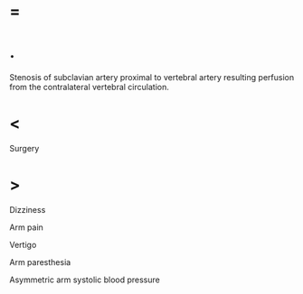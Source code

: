 # =

# .

Stenosis of subclavian artery proximal to vertebral artery resulting perfusion from the contralateral vertebral circulation.

# <

Surgery

# >

Dizziness

Arm pain

Vertigo

Arm paresthesia

Asymmetric arm systolic blood pressure

